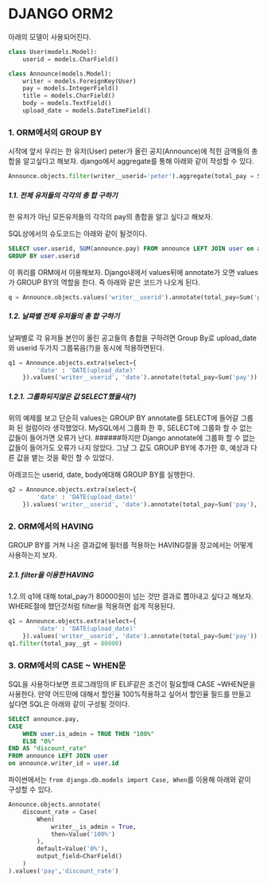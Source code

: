 DJANGO ORM2
========================

아래의 모델이 사용되어진다.
```python
class User(models.Model):
    userid = models.CharField()

class Announce(models.Model):
    writer = models.ForeignKey(User)
    pay = models.IntegerField()
    title = models.CharField()
    body = models.TextField()
    upload_date = models.DateTimeField()
```

### 1. ORM에서의 GROUP BY

시작에 앞서 우리는 한 유저(User) peter가 올린 공지(Announce)에 적힌 금액들의 총합을 알고싶다고 해보자.
django에서 aggregate를 통해 아래와 같이 작성할 수 있다.
```python
Announce.objects.filter(writer__userid='peter').aggregate(total_pay = Sum('pay'))
```

##### 1.1. 전체 유저들의 각각의 총 합 구하기
한 유저가 아닌 모든유저들의 각각의 pay의 총합을 알고 싶다고 해보자.

SQL상에서의 슈도코드는 아래와 같이 될것이다.
```sql
SELECT user.userid, SUM(announce.pay) FROM announce LEFT JOIN user on announce.writer_id = user.id 
GROUP BY user.userid
```

이 쿼리를 ORM에서 이용해보자.
Django내에서 values뒤에 annotate가 오면 values가 GROUP BY의 역할을 한다.
즉 아래와 같은 코드가 나오게 된다.
```python
q = Announce.objects.values('writer__userid').annotate(total_pay=Sum('pay'))
```

##### 1.2. 날짜별 전체 유저들의 총 합 구하기
날짜별로 각 유저들 본인이 올린 공고들의 총합을 구하려면 Group By로 upload_date와 userid 두가지 그룹묶음(?)을 동시에 적용하면된다.

```python
q1 = Announce.objects.extra(select={
        'date' : 'DATE(upload_date)'
    }).values('writer__userid', 'date').annotate(total_pay=Sum('pay'))
```

##### 1.2.1. 그룹화되지않은 값 SELECT했을시(?)
위의 예제를 보고 단순히 values는 GROUP BY annotate를 SELECT에 들어갈 그룹화 된 컬럼이라 생각했었다.
MySQL에서 그룹화 한 후, SELECT에 그룹화 할 수 없는 값들이 들어가면 오류가 난다.
######하지만 Django annotate에 그룹화 할 수 없는 값들이 들어가도 오류가 나지 않았다.
그냥 그 값도 GROUP BY에 추가한 후, 예상과 다른 값을 뱉는 것을 확인 할 수 있었다.

아래코드는 userid, date, body에대해 GROUP BY를 실행한다.
```python
q2 = Announce.objects.extra(select={
        'date' : 'DATE(upload_date)'
    }).values('writer__userid', 'date').annotate(total_pay=Sum('pay'), body=F('body'))
```


### 2. ORM에서의 HAVING
GROUP BY를 거쳐 나온 결과값에 필터를 적용하는 HAVING절을 장고에서는 어떻게 사용하는지 보자.

##### 2.1. filter을 이용한 HAVING
1.2.의 q1에 대해 total_pay가 80000원이 넘는 것만 결과로 뽑아내고 싶다고 해보자.
WHERE절에 했던것처럼 filter을 적용하면 쉽게 적용된다.
```python
q1 = Announce.objects.extra(select={
        'date' : 'DATE(upload_date)'
    }).values('writer__userid', 'date').annotate(total_pay=Sum('pay'))
q1.filter(total_pay__gt = 80000)
```

### 3. ORM에서의 CASE ~ WHEN문
SQL을 사용하다보면 프로그래밍의 IF ELIF같은 조건이 필요할때 CASE ~WHEN문을 사용한다.
만약 어드민에 대해서 할인율 100%적용하고 싶어서 할인율 필드를 만들고 싶다면 SQL은 아래와 같이 구성될 것이다.

```sql
SELECT announce.pay,
CASE
    WHEN user.is_admin = TRUE THEN "100%"
    ELSE "0%"
END AS "discount_rate"
FROM announce LEFT JOIN user
on announce.writer_id = user.id
```

파이썬에서는 ```from django.db.models import Case, When```를 이용해 아래와 같이 구성할 수 있다.
```python
Announce.objects.annotate(
    discount_rate = Case(
        When(
            writer__is_admin = True,
            then=Value('100%')
        ),
        default=Value('0%'),
        output_field=CharField()
    )
).values('pay','discount_rate')
```